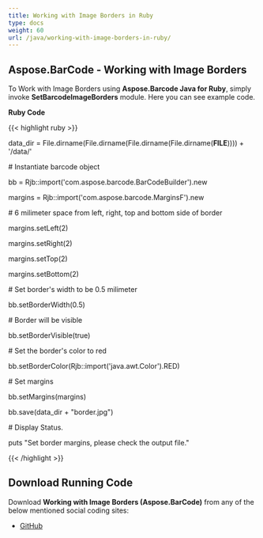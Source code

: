 ```yaml
---
title: Working with Image Borders in Ruby
type: docs
weight: 60
url: /java/working-with-image-borders-in-ruby/
---
```


## **Aspose.BarCode - Working with Image Borders**
To Work with Image Borders using **Aspose.Barcode Java for Ruby**, simply invoke **SetBarcodeImageBorders** module. Here you can see example code.

**Ruby Code**

{{< highlight ruby >}}

 data_dir = File.dirname(File.dirname(File.dirname(File.dirname(__FILE__)))) + '/data/'



\# Instantiate barcode object

bb = Rjb::import('com.aspose.barcode.BarCodeBuilder').new

margins = Rjb::import('com.aspose.barcode.MarginsF').new

\# 6 milimeter space from left, right, top and bottom side of border

margins.setLeft(2)

margins.setRight(2)

margins.setTop(2)

margins.setBottom(2)

\# Set border's width to be 0.5 milimeter

bb.setBorderWidth(0.5)

\# Border will be visible

bb.setBorderVisible(true)

\# Set the border's color to red

bb.setBorderColor(Rjb::import('java.awt.Color').RED)

\# Set margins

bb.setMargins(margins)

bb.save(data_dir + "border.jpg")

\# Display Status.

puts "Set border margins, please check the output file."

{{< /highlight >}}
## **Download Running Code**
Download **Working with Image Borders (Aspose.BarCode)** from any of the below mentioned social coding sites:

- [GitHub](https://github.com/aspose-barcode/Aspose.BarCode-for-Java/blob/master/Plugins/Aspose_Barcode_Java_for_Ruby/lib/asposebarcodejava/BarcodeImage/setbarcodeimageborders.rb)
